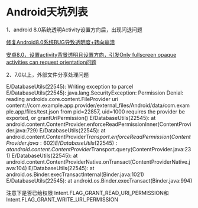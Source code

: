 # Android天坑列表

1、android 8.0系统透明Activity设置方向后，出现闪退问题

[修复Android8.0系统BUG导致透明度+转向崩溃](https://www.jianshu.com/p/226754ee33cb)

[安卓8.0，设置activity背景透明且设置方向，引发Only fullscreen opaque activities can request orientation问题](https://blog.csdn.net/hzqaqz/article/details/125368607)

2、7.0以上，外部文件分享处理问题

  E/DatabaseUtils(22545): Writing exception to parcel
  E/DatabaseUtils(22545): java.lang.SecurityException: Permission Denial: reading androidx.core.content.FileProvider uri content://com.example.app.provider/external_files/Android/data/com.example.app/files/test.json from pid=22857, uid=1000 requires the provider be exported, or grantUriPermission()
  E/DatabaseUtils(22545): 	at android.content.ContentProvider.enforceReadPermissionInner(ContentProvider.java:729)
  E/DatabaseUtils(22545): 	at android.content.ContentProvider$Transport.enforceReadPermission(ContentProvider.java:602)
  E/DatabaseUtils(22545): 	at android.content.ContentProvider$Transport.query(ContentProvider.java:231)
  E/DatabaseUtils(22545): 	at android.content.ContentProviderNative.onTransact(ContentProviderNative.java:104)
  E/DatabaseUtils(22545): 	at android.os.Binder.execTransactInternal(Binder.java:1021)
  E/DatabaseUtils(22545): 	at android.os.Binder.execTransact(Binder.java:994)
  
注意下是否已给权限 Intent.FLAG_GRANT_READ_URI_PERMISSION和Intent.FLAG_GRANT_WRITE_URI_PERMISSION
